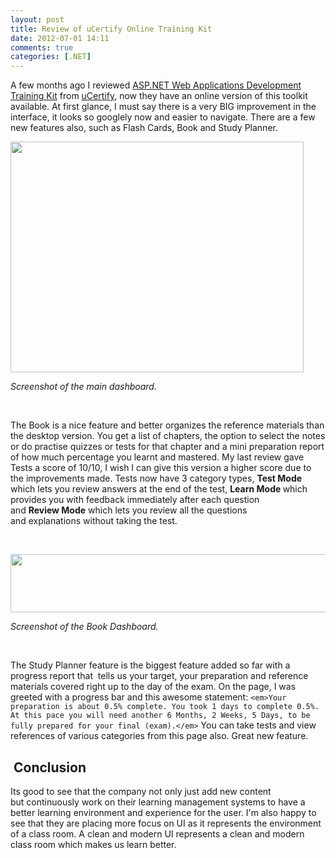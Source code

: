 ```yaml
---
layout: post
title: Review of uCertify Online Training Kit
date: 2012-07-01 14:11
comments: true
categories: [.NET]
---
```

A few months ago I reviewed <a href="http://www.shawnmclean.com/review-of-ucertify-asp-net-web-applications-development-training-kit/">ASP.NET Web Applications Development Training Kit</a> from <a href="https://learn.ucertify.com/">uCertify</a>, now they have an online version of this toolkit available. At first glance, I must say there is a very BIG improvement in the interface, it looks so googlely now and easier to navigate. There are a few new features also, such as Flash Cards, Book and Study Planner.

<a href="{{ site.baseurl}}/images/2012/07/Capture.png"><img class="alignnone size-full wp-image-451" title="Capture" src="{{ site.baseurl}}/images/2012/07/Capture.png" alt="" width="469" height="369" /></a>

<em>Screenshot of the main dashboard.</em>

&nbsp;

The Book is a nice feature and better organizes the reference materials than the desktop version. You get a list of chapters, the option to select the notes or do practise quizzes or tests for that chapter and a mini preparation report of how much percentage you learnt and mastered. My last review gave Tests a score of 10/10, I wish I can give this version a higher score due to the improvements made. Tests now have 3 category types, <strong>Test Mode</strong> which lets you review answers at the end of the test, <strong>Learn Mode </strong>which provides you with feedback immediately after each question and <strong>Review </strong><strong>Mode</strong> which lets you review all the questions and explanations without taking the test.

&nbsp;

<a href="{{ site.baseurl}}/images/2012/07/capture1.png"><img class="alignnone size-full wp-image-450" title="capture1" src="{{ site.baseurl}}/images/2012/07/capture1.png" alt="" width="923" height="93" /></a>

<em>Screenshot of the Book Dashboard. </em>

&nbsp;

The Study Planner feature is the biggest feature added so far with a progress report that  tells us your target, your preparation and reference materials covered right up to the day of the exam. On the page, I was greeted with a progress bar and this awesome statement: `<em>Your preparation is about 0.5% complete. You took 1 days to complete 0.5%. At this pace you will need another 6 Months, 2 Weeks, 5 Days, to be fully prepared for your final (exam).</em>` You can take tests and view references of various categories from this page also. Great new feature.
<h2> Conclusion</h2>
Its good to see that the company not only just add new content but continuously work on their learning management systems to have a better learning environment and experience for the user. I'm also happy to see that they are placing more focus on UI as it represents the environment of a class room. A clean and modern UI represents a clean and modern class room which makes us learn better.
